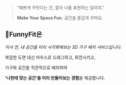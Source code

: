 > “예쁘게 꾸민다는 건, 결국 나를 표현하는 일이야.”
>
>**Make Your Space Fun.**
>공간을 즐겁게 꾸며요.
> 

## **💜FunnyFit은**

*이사 전, 내 공간을 미리 시각화해보는 3D 가구 배치 서비스입니다.*

복잡한 도면 대신 마우스로 드래그하고, 회전시키고,

가구와 공간을 직관적으로 배치하며

**‘나한테 맞는 공간’을 미리 만들어보는 경험**을 제공합니다.
